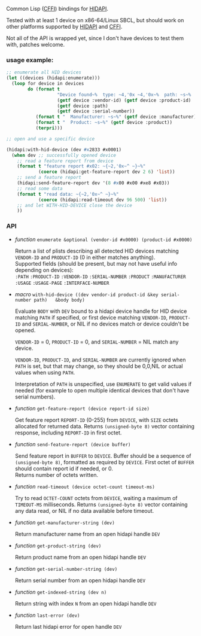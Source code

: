 Common Lisp ([CFFI][]) bindings for [HIDAPI][].

Tested with at least 1 device on x86-64/Linux SBCL, but should work on other platforms supported by [HIDAPI][] and [CFFI][].

Not all of the API is wrapped yet, since I don't have devices to test them with, patches welcome.


### usage example:

```lisp
;; enumerate all HID devices
(let ((devices (hidapi:enumerate)))
  (loop for device in devices
        do (format t
                   "Device found~%  type: ~4,'0x ~4,'0x~%  path: ~s~%  serial number ~s~%"
                   (getf device :vendor-id) (getf device :product-id)
                   (getf device :path)
                   (getf device :serial-number))
           (format t "  Manufacturer: ~s~%" (getf device :manufacturer))
           (format t "  Product: ~s~%" (getf device :product))
           (terpri)))

;; open and use a specific device

(hidapi:with-hid-device (dev #x2833 #x0001)
  (when dev ;; successfully opened device
    ;; read a feature report from device
    (format t "feature report #x02: ~{~2,'0x~^ ~}~%"
            (coerce (hidapi:get-feature-report dev 2 6) 'list))
    ;; send a feature report
    (hidapi:send-feature-report dev '(8 #x00 #x00 #xe8 #x03))
    ;; read some data
    (format t "read data: ~{~2,'0x~^ ~}~%"
            (coerce (hidapi:read-timeout dev 96 500) 'list))
    ;; and let WITH-HID-DEVICE close the device
    ))
```

### API
* *function* `enumerate &optional (vendor-id #x0000) (product-id #x0000)`

     Return a list of plists describing all detected HID devices
matching `VENDOR-ID` and `PRODUCT-ID` (0 in either matches anything).  
 Supported fields (should be present, but may not have useful info depending on devices):  
    `:PATH` `:PRODUCT-ID` `:VENDOR-ID` `:SERIAL-NUMBER`
    `:PRODUCT` `:MANUFACTURER`
    `:USAGE` `:USAGE-PAGE` `:INTERFACE-NUMBER`

* *macro* `with-hid-device ((dev vendor-id product-id &key serial-number path)  
 &body body)`  

     Evaluate `BODY` with `DEV` bound to a hidapi device handle for HID
device matching `PATH` if specified, or first device matching `VENDOR-ID`,
`PRODUCT-ID` and `SERIAL-NUMBER`, or NIL if no devices match or device
couldn't be opened.  

    `VENDOR-ID` = 0, `PRODUCT-ID` = 0, and `SERIAL-NUMBER` = NIL match any device.  

    `VENDOR-ID`, `PRODUCT-ID`, and `SERIAL-NUMBER` are currently ignored when `PATH` is set, but that may change, so they should be 0,0,NIL or actual values
when using `PATH`.  

     Interpretation of `PATH` is unspecified, use `ENUMERATE` to get valid
values if needed (for example to open multiple identical devices that
don't have serial numbers).


* *function* `get-feature-report (device report-id size)`  

    Get feature report `REPORT-ID` (0-255) from `DEVICE`, with `SIZE` octets allocated for returned data. Returns `(unsigned-byte 8)` vector containing response, including `REPORT-ID` in first octet.

* *function* `send-feature-report (device buffer)`  

    Send feature report in `BUFFER` to `DEVICE`. Buffer should be a sequence of `(unsigned-byte 8)`, formatted as required by `DEVICE`. First octet of `BUFFER` should contain report id if needed, or 0.  
    Returns number of octets written.

* *function*  `read-timeout (device octet-count timeout-ms)`  

    Try to read `OCTET-COUNT` octets from `DEVICE`, waiting a maximum of `TIMEOUT-MS` milliseconds. Returns `(unsigned-byte 8)` vector containing any data read, or NIL if no data available before timeout.


* *function* `get-manufacturer-string (dev)`  

    Return manufacturer name from an open hidapi handle `DEV`


* *function* `get-product-string (dev)`  

    Return product name from an open hidapi handle `DEV`

* *function* `get-serial-number-string (dev)`  

    Return serial number from an open hidapi handle `DEV`

* *function* `get-indexed-string (dev n)`  

    Return string with index `N` from an open hidapi handle `DEV`

* *function* `last-error (dev)`  

    Return last hidapi error for open handle `DEV`



[CFFI]: http://common-lisp.net/project/cffi/
[hidapi]: http://www.signal11.us/oss/hidapi/